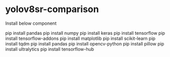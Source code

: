 # yolov8sr-comparison




Install below component


pip install pandas
pip install numpy
pip install keras
pip install tensorflow
pip install tensorflow-addons
pip install matplotlib
pip install scikit-learn
pip install tqdm 
pip install pandas
pip install opencv-python
pip install pillow
pip install ultralytics
pip install tensorflow-hub